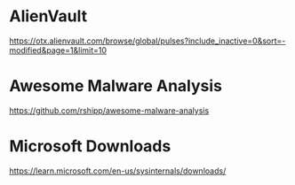 # AlienVault

https://otx.alienvault.com/browse/global/pulses?include_inactive=0&sort=-modified&page=1&limit=10

# Awesome Malware Analysis

https://github.com/rshipp/awesome-malware-analysis

# Microsoft Downloads

https://learn.microsoft.com/en-us/sysinternals/downloads/